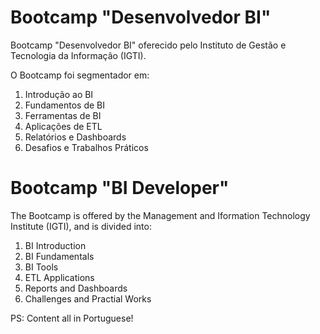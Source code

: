 # Bootcamp "Desenvolvedor BI"

Bootcamp "Desenvolvedor BI" oferecido pelo Instituto de Gestão e Tecnologia da Informação (IGTI).

O Bootcamp foi segmentador em:
1. Introdução ao BI
2. Fundamentos de BI
3. Ferramentas de BI
4. Aplicações de ETL
5. Relatórios e Dashboards
6. Desafios e Trabalhos Práticos

# Bootcamp "BI Developer"
The Bootcamp is offered by the Management and Iformation Technology Institute (IGTI), and is divided into:
1. BI Introduction
2. BI Fundamentals
3. BI Tools
4. ETL Applications
5. Reports and Dashboards
6. Challenges and Practial Works

PS: Content all in Portuguese!
